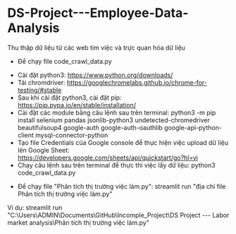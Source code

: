 # DS-Project---Employee-Data-Analysis

Thu thập dữ liệu từ các web tìm việc và trực quan hóa dữ liệu

- Để chạy file code_crawl_data.py
+ Cài đặt python3: https://www.python.org/downloads/
+ Tải chromdriver: https://googlechromelabs.github.io/chrome-for-testing/#stable
+ Sau khi cài đặt python3, cài đặt pip: https://pip.pypa.io/en/stable/installation/
+ Cài đặt các module bằng câu lệnh sau trên terminal: python3 -m pip install selenium pandas jsonlib-python3 undetected-chromedriver beautifulsoup4 google-auth google-auth-oauthlib google-api-python-client mysql-connector-python
+ Tạo file Credentials của Google console để thực hiện việc upload dữ liệu lên Google Sheet: https://developers.google.com/sheets/api/quickstart/go?hl=vi
+ Chạy câu lệnh sau trên terminal để thực thi việc lấy dữ liệu: python3 code_crawl_data.py

- Để chạy file "Phân tích thị trường việc làm.py":
streamlit run "địa chỉ file Phân tích thị trường việc làm.py"

Ví dụ: streamlit run "C:\Users\ADMIN\Documents\GitHub\Incomple_Project\DS Project --- Labor market analysis\Phân tích thị trường việc làm.py"



